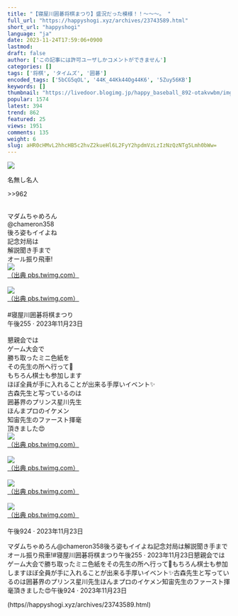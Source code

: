 ```yaml
---
title: "【寝屋川囲碁将棋まつり】盛況だった模様！！～～～。 "
full_url: "https://happyshogi.xyz/archives/23743589.html"
short_url: "happyshogi"
language: "ja"
date: 2023-11-24T17:59:06+0900
lastmod: 
draft: false
author: ['この記事には許可ユーザしかコメントができません']
categories: []
tags: ['将棋', 'タイムズ', '囲碁']
encoded_tags: ['5bCG5qOL', '44K_44Kk44Og44K6', '5Zuy56KB']
keywords: []
thumbnail: "https://livedoor.blogimg.jp/happy_baseball_892-otakvwbm/imgs/5/4/54f15bef.jpg"
popular: 1574
latest: 394
trend: 862
featured: 25
views: 1951
comments: 135
weight: 6
slug: aHR0cHMvL2hhcHB5c2hvZ2kueHl6L2FyY2hpdmVzLzIzNzQzNTg5Lmh0bWw=
---
```


![](https://livedoor.blogimg.jp/happy_baseball_892-otakvwbm/imgs/5/4/54f15bef.jpg)

<div><p id='resuname967'>名無し名人 </p><p>>>962</p> <br> マダムちゃめろん <br> @chameron358 <br> 後ろ姿もイイよね <br> 記念対局は <br> 解説聞き手まで <br> オール振り飛車! <br> <a id='img_967_1' class='' target='_blank' href='https//pbs.twimg.com/media/F_mMjpha0AAJ1-6.jpgorig#.jpg'><img src='https//livedoor.blogimg.jp/happy_baseball_892-otakvwbm/imgs/f/0/f017b0f1.jpg'><br>（出典 pbs.twimg.com）<br></a> <br> <a id='img_967_2' class='' target='_blank' href='https//pbs.twimg.com/media/F_mMjpnaEAEvH1r.jpgorig#.jpg'><img src='https//livedoor.blogimg.jp/happy_baseball_892-otakvwbm/imgs/3/9/39bbe8c0.jpg'><br>（出典 pbs.twimg.com）<br></a> <br> #寝屋川囲碁将棋まつり <br> 午後255 · 2023年11月23日 <br> <br> 懇親会では <br> ゲーム大会で <br> 勝ち取ったミニ色紙を <br> その先生の所へ行って📸 <br> もちろん棋士も参加します <br> ほぼ全員が手に入れることが出来る手厚いイベント✨ <br> 古森先生と写っているのは <br> 囲碁界のプリンス星川先生 <br> ほんまプロのイケメン <br> 知宙先生のファースト揮毫 <br> 頂きました😍 <br> <a id='img_967_3' class='' target='_blank' href='https//pbs.twimg.com/media/F_nlqKBbMAA1iWH.jpgorig#.jpg'><img src='https//livedoor.blogimg.jp/happy_baseball_892-otakvwbm/imgs/e/4/e446a691.jpg'><br>（出典 pbs.twimg.com）<br></a> <br> <a id='img_967_4' class='' target='_blank' href='https//pbs.twimg.com/media/F_nlqKAa8AALRyo.jpgorig#.jpg'><img src='https//livedoor.blogimg.jp/happy_baseball_892-otakvwbm/imgs/7/a/7a306e83.jpg'><br>（出典 pbs.twimg.com）<br></a> <br> <a id='img_967_5' class='' target='_blank' href='https//pbs.twimg.com/media/F_nlqKHbcAACs2j.jpgorig#.jpg'><img src='https//livedoor.blogimg.jp/happy_baseball_892-otakvwbm/imgs/5/6/56492295.jpg'><br>（出典 pbs.twimg.com）<br></a> <br> <a id='img_967_6' class='' target='_blank' href='https//pbs.twimg.com/media/F_nlqKBaQAArMbc.jpgorig#.jpg'><img src='https//livedoor.blogimg.jp/happy_baseball_892-otakvwbm/imgs/3/8/380b1d2f.jpg'><br>（出典 pbs.twimg.com）<br></a> <br> 午後924 · 2023年11月23日 <p>マダムちゃめろん@chameron358後ろ姿もイイよね記念対局は解説聞き手までオール振り飛車!#寝屋川囲碁将棋まつり午後255 · 2023年11月23日懇親会ではゲーム大会で勝ち取ったミニ色紙をその先生の所へ行って📸もちろん棋士も参加しますほぼ全員が手に入れることが出来る手厚いイベント✨古森先生と写っているのは囲碁界のプリンス星川先生ほんまプロのイケメン知宙先生のファースト揮毫頂きました😍午後924 · 2023年11月23日</p></div>

(https//happyshogi.xyz/archives/23743589.html)
